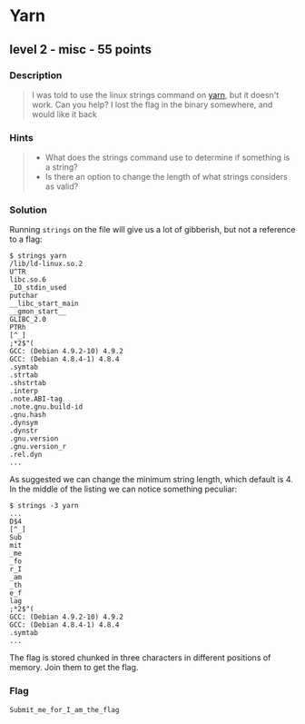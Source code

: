 # Yarn
## level 2 - misc - 55 points

### Description
> I was told to use the linux strings command on [yarn](./data/yarn), but it doesn't work. Can you help? I lost the flag in the binary somewhere, and would like it back

### Hints
> * What does the strings command use to determine if something is a string?
> * Is there an option to change the length of what strings considers as valid?

### Solution

Running `strings` on the file will give us a lot of gibberish, but not a reference to a flag:

```
$ strings yarn
/lib/ld-linux.so.2
U^TR
libc.so.6
_IO_stdin_used
putchar
__libc_start_main
__gmon_start__
GLIBC_2.0
PTRh
[^_]
;*2$"(
GCC: (Debian 4.9.2-10) 4.9.2
GCC: (Debian 4.8.4-1) 4.8.4
.symtab
.strtab
.shstrtab
.interp
.note.ABI-tag
.note.gnu.build-id
.gnu.hash
.dynsym
.dynstr
.gnu.version
.gnu.version_r
.rel.dyn
...
```

As suggested we can change the minimum string length, which default is 4. In the middle of the listing we can notice something peculiar:

```
$ strings -3 yarn
...
D$4
[^_]
Sub
mit
_me
_fo
r_I
_am
_th
e_f
lag
;*2$"(
GCC: (Debian 4.9.2-10) 4.9.2
GCC: (Debian 4.8.4-1) 4.8.4
.symtab
...
```

The flag is stored chunked in three characters in different positions of memory. Join them to get the flag.

### Flag
```
Submit_me_for_I_am_the_flag
```